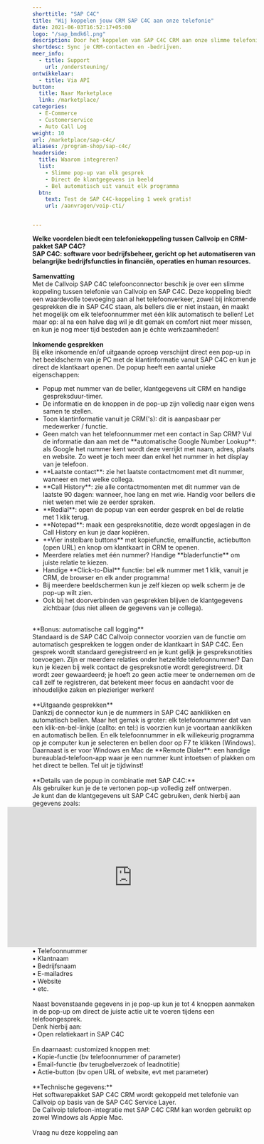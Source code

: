 ```yaml
---
shorttitle: "SAP C4C"
title: "Wij koppelen jouw CRM SAP C4C aan onze telefonie"
date: 2021-06-03T16:52:17+05:00
logo: "/sap_bmdk6l.png"
description: Door het koppelen van SAP C4C CRM aan onze slimme telefonie werk je een stuk efficienter.
shortdesc: Sync je CRM-contacten en -bedrijven.
meer_info:
  - title: Support
    url: /ondersteuning/
ontwikkelaar:
  - title: Via API
button:
  title: Naar Marketplace
  link: /marketplace/
categories:
  - E-Commerce
  - Customerservice
  - Auto Call Log
weight: 10
url: /marketplace/sap-c4c/
aliases: /program-shop/sap-c4c/
headerside:
  title: Waarom integreren?
  list:
    - Slimme pop-up van elk gesprek
    - Direct de klantgegevens in beeld
    - Bel automatisch uit vanuit elk programma
  btn:
    text: Test de SAP C4C-koppeling 1 week gratis!
    url: /aanvragen/voip-cti/


---
```


**Welke voordelen biedt een telefoniekoppeling tussen Callvoip en CRM-pakket SAP C4C?<br>
SAP C4C: software voor bedrijfsbeheer, gericht op het automatiseren van belangrijke bedrijfsfuncties in financiën, operaties en human resources.**<br><br>
**Samenvatting**<br>
Met de Callvoip SAP C4C telefoonconnector beschik je over een slimme koppeling tussen telefonie van Callvoip en SAP C4C. Deze koppeling biedt een waardevolle toevoeging aan al het telefoonverkeer, zowel bij inkomende gesprekken die in SAP C4C staan, als bellers die er niet instaan, én maakt het mogelijk om elk telefoonnummer met één klik automatisch te bellen! Let maar op: al na een halve dag wil je dit gemak en comfort niet meer missen, en kun je nog meer tijd besteden aan je échte werkzaamheden!<br>
<br>
**Inkomende gesprekken**<br>
Bij elke inkomende en/of uitgaande oproep verschijnt direct een pop-up in het beeldscherm van je PC met de klantinformatie vanuit SAP C4C en kun je direct de klantkaart openen. De popup heeft een aantal unieke eigenschappen: <br>
<div class="usp-list">
<ul>
<li>Popup met nummer van de beller, klantgegevens uit CRM en handige gespreksduur-timer.</li>
<li>De informatie en de knoppen in de pop-up zijn volledig naar eigen wens samen te stellen.</li>
<li>Toon klantinformatie vanuit je CRM('s): dit is aanpasbaar per medewerker / functie. </li>
<li>Geen match van het telefoonnummer met een contact in Sap CRM? Vul de informatie dan aan met de **automatische Google Number Lookup**: als Google het nummer kent wordt deze verrijkt met naam, adres, plaats en website. Zo weet je toch meer dan enkel het nummer in het display van je telefoon.</li>
<li>**Laatste contact**: zie het laatste contactmoment met dit nummer, wanneer en met welke collega.</li>
<li>**Call History**: zie alle contactmomenten met dit nummer van de laatste 90 dagen: wanneer, hoe lang en met wie. Handig voor bellers die niet weten met wie ze eerder spraken.</li>
<li>**Redial**: open de popup van een eerder gesprek en bel de relatie met 1 klik terug.</li>
<li>**Notepad**: maak een gespreksnotitie, deze wordt opgeslagen in de Call History en kun je daar kopiëren.</li>
<li>**Vier instelbare buttons** met kopiefunctie, emailfunctie, actiebutton (open URL) en knop om klantkaart in CRM te openen.</li>
<li>Meerdere relaties met één nummer? Handige **bladerfunctie** om juiste relatie te kiezen. </li>
<li>Handige **Click-to-Dial** functie: bel elk nummer met 1 klik, vanuit je CRM, de browser en elk ander programma!</li>
<li>Bij meerdere beeldschermen kun je zelf kiezen op welk scherm je de pop-up wilt zien.</li>
<li>Ook bij het doorverbinden van gesprekken blijven de klantgegevens zichtbaar (dus niet alleen de gegevens van je collega).</li>
</ul>
</div>
<br>
**Bonus: automatische call logging**<br>
Standaard is de SAP C4C Callvoip connector voorzien van de functie om automatisch gesprekken te loggen onder de klantkaart in SAP C4C. Een gesprek wordt standaard geregistreerd en je kunt gelijk je gespreksnotities toevoegen. Zijn er meerdere relaties onder hetzelfde telefoonnummer? Dan kun je kiezen bij welk contact de gespreksnotie wordt geregistreerd. Dit wordt zeer gewaardeerd; je hoeft zo geen actie meer te ondernemen om de call zelf te registreren, dat betekent meer focus en aandacht voor de inhoudelijke zaken en plezieriger werken!<br>
<br>
**Uitgaande gesprekken**<br>
Dankzij de connector kun je de nummers in SAP C4C aanklikken en automatisch bellen. Maar het gemak is groter: elk telefoonnummer dat van een klik-en-bel-linkje (callto: en tel:) is voorzien kun je voortaan aanklikken en automatisch bellen. En elk telefoonnummer in elk willekeurig programma op je computer kun je selecteren en bellen door op F7 te klikken (Windows). <br>
Daarnaast is er voor Windows en Mac de **Remote Dialer**: een handige bureaublad-telefoon-app waar je een nummer kunt intoetsen of plakken om het direct te bellen. Tel uit je tijdwinst!<br>
<br>
**Details van de popup in combinatie met SAP C4C:**<br>
Als gebruiker kun je de te vertonen pop-up volledig zelf ontwerpen. <br>
Je kunt dan de klantgegevens uit SAP C4C gebruiken, denk hierbij aan gegevens zoals: <br><iframe style="float:right;" width="560" height="315" src="https://www.youtube.com/embed/FnfKlULG3SA?si=JafrxumUWbQZJ4gb&rel=0" title="YouTube video player" frameborder="0" allow="accelerometer; autoplay; clipboard-write; encrypted-media; gyroscope; picture-in-picture; web-share" referrerpolicy="strict-origin-when-cross-origin" allowfullscreen></iframe>
• Telefoonnummer<br>
• Klantnaam<br>
• Bedrijfsnaam<br>
• E-mailadres<br>
• Website<br>
• etc.<br>
<br>
Naast bovenstaande gegevens in je pop-up kun je tot 4 knoppen aanmaken in de pop-up om direct de juiste actie uit te voeren tijdens een telefoongesprek. <br>
Denk hierbij aan:<br>
• Open relatiekaart in SAP C4C<br>

<br>
En daarnaast: customized knoppen met:<br>
• Kopie-functie (bv telefoonnummer of parameter)<br>
• Email-functie (bv terugbelverzoek of leadnotitie)<br>
• Actie-button (bv open URL of website, evt met parameter)<br>
<br>
**Technische gegevens:**<br>
Het softwarepakket SAP C4C CRM wordt gekoppeld met telefonie van Callvoip op basis van de SAP C4C Service Layer.<br>
De Callvoip telefoon-integratie met SAP C4C CRM kan worden gebruikt op zowel Windows als Apple Mac.<br> 
<br><a onclick="dialog.show();" class="button">Vraag nu deze koppeling aan</a>
